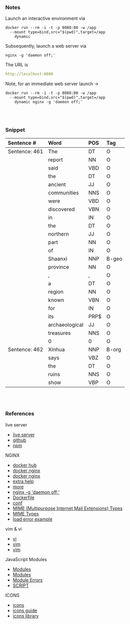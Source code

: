 
<br>

### Notes

Launch an interactive environment via

```shell
docker run --rm -i -t -p 8080:80 -w /app 
  --mount type=bind,src="$(pwd)",target=/app 
    dynamic
```

Subsequently, launch a web server via

```shell
nginx -g 'daemon off;'
```

The URL is

```yaml
http://localhost:8080
```

Note, for an immediate web server launch $\rightarrow$

```shell
docker run --rm -i -t -p 8080:80 -w /app 
  --mount type=bind,src="$(pwd)",target=/app 
    dynamic nginx -g 'daemon off;'
```


<br>
<br>

### Snippet

| Sentence #    | Word           | POS  | Tag   |
|:--------------|:---------------|:-----|:------|
| Sentence: 461 | The            | DT   | O     |
| &nbsp;        | report         | NN   | O     |
| &nbsp;        | said           | VBD  | O     |
| &nbsp;        | the            | DT   | O     |
| &nbsp;        | ancient        | JJ   | O     |
| &nbsp;        | communities    | NNS  | O     |
| &nbsp;        | were           | VBD  | O     |
| &nbsp;        | discovered     | VBN  | O     |
| &nbsp;        | in             | IN   | O     |
| &nbsp;        | the            | DT   | O     |
| &nbsp;        | northern       | JJ   | O     |
| &nbsp;        | part           | NN   | O     |
| &nbsp;        | of             | IN   | O     |
| &nbsp;        | Shaanxi        | NNP  | B-geo |
| &nbsp;        | province       | NN   | O     |
| &nbsp;        | ,              | ,    | O     |
| &nbsp;        | a              | DT   | O     |
| &nbsp;        | region         | NN   | O     |
| &nbsp;        | known          | VBN  | O     |
| &nbsp;        | for            | IN   | O     |
| &nbsp;        | its            | PRP$ | O     |
| &nbsp;        | archaeological | JJ   | O     |
| &nbsp;        | treasures      | NNS  | O     |
| &nbsp;        | 0              | 0    | O     |
| Sentence: 462 | Xinhua         | NNP  | B-org |
| &nbsp;        | says           | VBZ  | O     |
| &nbsp;        | the            | DT   | O     |
| &nbsp;        | ruins          | NNS  | O     |
| &nbsp;        | show           | VBP  | O     |

<br>
<br>


### References

live server
* [live server](https://itnext.io/dockerizing-modern-web-apps-cd9667eebf44)
* [github](https://github.com/tapio/live-server)
* [npm](https://www.npmjs.com/package/live-server)

NGINX
* [docker hub](https://hub.docker.com/_/nginx)
* [docker nginx](https://toxigon.com/setting-up-nginx-with-docker)
* [docker nginx](https://www.uptimia.com/questions/how-to-run-nginx-in-the-foreground-within-a-docker-container#implementing-the-solution-in-docker)
* [extra help](https://itnext.io/dockerizing-modern-web-apps-cd9667eebf44)
* [more](https://www.socketxp.com/iot/remote-access-nginx-web-server-from-internet/)
* [nginx -g 'daemon off;'](https://www.thecoderscamp.com/nginx-g-daemon-off/)
* [Dockerfile](https://github.com/devasthali-os/nginx-base/blob/master/Dockerfile)
* [conf](https://nginx.org/en/docs/beginners_guide.html#conf_structure)
* [MIME (Multipurpose Internet Mail Extensions) Types](https://server.hk/blog/14461/)
* [MIME Types](https://www.slingacademy.com/article/nginx-mime-types-the-complete-guide/)
* [load error example](https://www.slingacademy.com/article/nginx-error-cannot-load-css-js-files/)

vim & vi
* [vi](https://linuxsimply.com/cheat-sheets/vi/)
* [vim](https://vim.rtorr.com)
* [vim](https://www.redhat.com/en/blog/beginners-guide-vim)

JavaScript Modules
* [Modules](https://developer.mozilla.org/en-US/docs/Web/JavaScript/Guide/Modules)
* [Modules](https://javascript.info/modules)
* [Module Errors](https://developer.mozilla.org/en-US/docs/Web/JavaScript/Reference/Errors/import_decl_module_top_level#importing_in_a_non-module_script)
* [SCRIPT](https://developer.mozilla.org/en-US/docs/Web/HTML/Element/script)

ICONS
* [icons](https://demos.themeselection.com/sneat-bootstrap-html-admin-template-free/html/icons-boxicons.html)
* [icons guide](https://demos.themeselection.com/sneat-bootstrap-html-admin-template/documentation//Icons.html)
* [icons library](https://boxicons.com)


<br>
<br>

<br>
<br>

<br>
<br>

<br>
<br>

